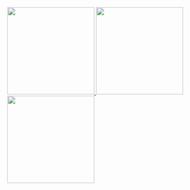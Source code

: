 <div>
  <a href="https://github.com/ronaldofjc">
  <img height="200em" src="https://github-readme-stats.vercel.app/api?username=ronaldofjc&show_icons=true&include_all_commits=true&count_private=true"/>
  <img height="200em" src="https://github-readme-stats.vercel.app/api/top-langs/?username=ronaldofjc&layout=compact&langs_count=10"/>
</div>
  
<img height="200em" src="https://github-readme-stats.vercel.app/api/wakatime?username=ronaldofjc"/>
 

